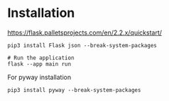 # Installation

https://flask.palletsprojects.com/en/2.2.x/quickstart/

```shell
pip3 install Flask json --break-system-packages

# Run the application
flask --app main run
```

For pyway installation
```shell
pip3 install pyway --break-system-packages
```
